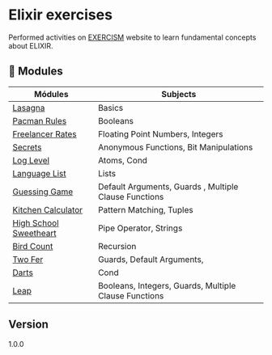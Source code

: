 # Elixir exercises

Performed activities on <a href="https://exercism.org">EXERCISM</a> website to learn fundamental concepts about ELIXIR.

## 📖 Modules

| Módules                                                                                                               | Subjects                                              |
|-----------------------------------------------------------------------------------------------------------------------|-------------------------------------------------------|
| <a href="https://github.com/psbrunosouza/elixir_exercism/tree/main/lasagna">Lasagna</a>                               | Basics                                                |
| <a href="https://github.com/psbrunosouza/elixir_exercism/tree/main/pacman-rules">Pacman Rules</a>                     | Booleans                                              |
| <a href="https://github.com/psbrunosouza/elixir_exercism/tree/main/freelancer-rates">Freelancer Rates</a>             | Floating Point Numbers, Integers                      |
| <a href="https://github.com/psbrunosouza/elixir_exercism/tree/main/secrets">Secrets</a>                               | Anonymous Functions, Bit Manipulations                |
| <a href="https://github.com/psbrunosouza/elixir_exercism/tree/main/log-level">Log Level</a>                           | Atoms, Cond                                           |
| <a href="https://github.com/psbrunosouza/elixir_exercism/tree/main/language-list">Language List</a>                   | Lists                                                 |
| <a href="https://github.com/psbrunosouza/elixir_exercism/tree/main/guessing-game">Guessing Game</a>                   | Default Arguments, Guards , Multiple Clause Functions |
| <a href="https://github.com/psbrunosouza/elixir_exercism/tree/main/kitchen-calculator">Kitchen Calculator</a>         | Pattern Matching, Tuples                              |
| <a href="https://github.com/psbrunosouza/elixir_exercism/tree/main/high-school-sweetheart">High School Sweetheart</a> | Pipe Operator, Strings                                |
| <a href="https://github.com/psbrunosouza/elixir_exercism/tree/main/bird-count">Bird Count</a>                         | Recursion                                             |
| <a href="https://github.com/psbrunosouza/elixir_exercism/tree/main/two-fer">Two Fer</a>                               | Guards, Default Arguments,                            |
| <a href="https://github.com/psbrunosouza/elixir_exercism/tree/main/darts">Darts</a>                                   | Cond                                                  |
| <a href="https://github.com/psbrunosouza/elixir_exercism/tree/main/leap">Leap</a>                                     | Booleans, Integers, Guards, Multiple Clause Functions |

## Version

1.0.0